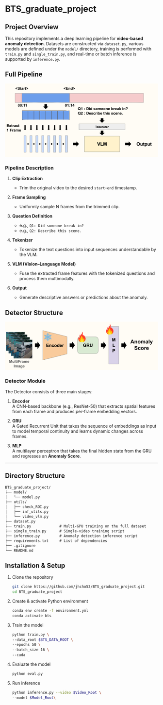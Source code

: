 # BTS_graduate_project

## Project Overview  
This repository implements a deep learning pipeline for **video-based anomaly detection**. Datasets are constructed via `dataset.py`, various models are defined under the `model/` directory, training is performed with `train.py` and `single_train.py`, and real-time or batch inference is supported by `inference.py`.

## Full Pipeline

![Pipeline Overview](img/Pipeline.png)

### Pipeline Description

1. **Clip Extraction**  
   - Trim the original video to the desired `start`–`end` timestamp.

2. **Frame Sampling**  
   - Uniformly sample N frames from the trimmed clip.

3. **Question Definition**  
   - e.g., `Q1: Did someone break in?`  
   - e.g., `Q2: Describe this scene.`

4. **Tokenizer**  
   - Tokenize the text questions into input sequences understandable by the VLM.

5. **VLM (Vision–Language Model)**  
   - Fuse the extracted frame features with the tokenized questions and process them multimodally.

6. **Output**  
   - Generate descriptive answers or predictions about the anomaly.

## Detector Structure

![Detector Architecture](img/Detector.png)

### Detector Module

The Detector consists of three main stages:

1. **Encoder**  
   A CNN-based backbone (e.g., ResNet-50) that extracts spatial features from each frame and produces per-frame embedding vectors.

2. **GRU**  
   A Gated Recurrent Unit that takes the sequence of embeddings as input to model temporal continuity and learns dynamic changes across frames.

3. **MLP**  
   A multilayer perceptron that takes the final hidden state from the GRU and regresses an **Anomaly Score**.

---
## Directory Structure

```plaintext
BTS_graduate_project/
├── model/
│   └── model.py
├── utils/
│   ├── check_ROI.py
│   ├── inf_utils.py
│   └── video_vlm.py
├── dataset.py
├── train.py             # Multi-GPU training on the full dataset
├── single_train.py      # Single-video training script
├── inference.py         # Anomaly detection inference script
├── requirements.txt     # List of dependencies
├── .gitignore
└── README.md
```

## Installation & Setup

1. Clone the repository
   ```bash
   git clone https://github.com/jhcho53/BTS_graduate_project.git
   cd BTS_graduate_project

2. Create & activate Python environment  
   ```bash
   conda env create -f environment.yml
   conda activate bts

3. Train the model
   ```bash
   python train.py \
   --data_root $BTS_DATA_ROOT \
   --epochs 50 \
   --batch_size 16 \
   --cuda
4. Evaluate the model
   ```bash
   python eval.py
5. Run inference
   ```bash
   python inference.py --video $Video_Root \
   --model $Model_Root\
   
